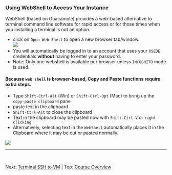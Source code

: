 ### Using WebShell to Access Your Instance
WebShell (based on Guacamole) provides a web-based alternative to terminal command line software for rapid access or for those times when you installing a terminal is not an option.

 * click on `Open Web Shell` to open a new browser tab/window.<br><img src="https://iujetstream.atlassian.net/wiki/download/thumbnails/141525076/Webshell_1.png?version=1&modificationDate=1510085431526&cacheVersion=1&api=v2&width=700&height=295">
 * You will automatically be logged in to an account that uses your `XSEDE` credentials **without** having to enter your password.
 * Note: Only one webshell is available per browser unless `INCOGNITO` mode is used.

 #### Because `web shell` is browser-based, Copy and Paste functions require extra steps.

 * Type `Shift-Ctrl-Alt` (Win) or `Shift-Ctrl-Opt` (Mac) to bring up the `copy-paste clipboard` pane
 * paste text in the clipboard
 * `Shift-Ctrl-Alt` to close the clipboard
 * Text in the clipboard may be pasted now with `Shift-Ctrl-V` or `right-clicking`
 * Alternatively, selecting text in the `WebShell` automatically places it in the Clipboard where it may be cut or pasted normally.
 <img src="https://iujetstream.atlassian.net/wiki/download/thumbnails/141525076/Webshell_copy_paste.png?version=1&modificationDate=1510086328092&cacheVersion=1&api=v2&width=600&height=738">


<br>

---

<br>

Next: [Terminal SSH to VM](vm_terminal_ssh.md) | Top: [Course Overview](../../index.md)
